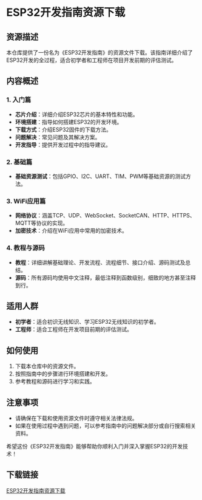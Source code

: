 # ESP32开发指南资源下载

## 资源描述

本仓库提供了一份名为《ESP32开发指南》的资源文件下载。该指南详细介绍了ESP32开发的全过程，适合初学者和工程师在项目开发前期的评估测试。

## 内容概述

### 1. 入门篇
- **芯片介绍**：详细介绍ESP32芯片的基本特性和功能。
- **环境搭建**：指导如何搭建ESP32的开发环境。
- **下载方式**：介绍ESP32固件的下载方法。
- **问题解决**：常见问题及其解决方案。
- **开发指导**：提供开发过程中的指导建议。

### 2. 基础篇
- **基础资源测试**：包括GPIO、I2C、UART、TIM、PWM等基础资源的测试方法。

### 3. WiFi应用篇
- **网络协议**：涵盖TCP、UDP、WebSocket、SocketCAN、HTTP、HTTPS、MQTT等协议的实现。
- **加密技术**：介绍在WiFi应用中常用的加密技术。

### 4. 教程与源码
- **教程**：详细讲解基础理论、开发流程、流程细节、接口介绍、源码测试及总结。
- **源码**：所有源码均使用中文注释，最低注释到函数级别，细致的地方甚至注释到行。

## 适用人群
- **初学者**：适合初识无线知识、学习ESP32无线知识的初学者。
- **工程师**：适合工程师在开发项目前期的评估测试。

## 如何使用
1. 下载本仓库中的资源文件。
2. 按照指南中的步骤进行环境搭建和开发。
3. 参考教程和源码进行学习和实践。

## 注意事项
- 请确保在下载和使用资源文件时遵守相关法律法规。
- 如果在使用过程中遇到问题，可以参考指南中的问题解决部分或自行搜索相关资料。

希望这份《ESP32开发指南》能够帮助你顺利入门并深入掌握ESP32的开发技术！

## 下载链接

[ESP32开发指南资源下载](https://pan.quark.cn/s/1e562e6f8834)